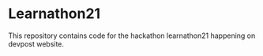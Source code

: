 # Learnathon21 
This repository contains code for the hackathon learnathon21 happening on devpost website.
